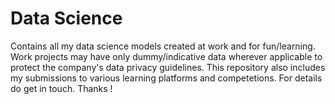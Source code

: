 # Data Science
Contains all my data science models created at work and for fun/learning. Work projects may have only dummy/indicative data wherever applicable to protect the company's data privacy guidelines. This repository also includes my submissions to various learning platforms and competetions. For details do get in touch. Thanks !
